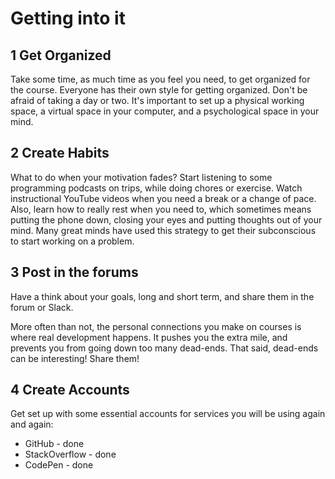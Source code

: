 # Getting into it

## 1 Get Organized

Take some time, as much time as you feel you need, to get organized for the course. Everyone has their own style for getting organized. Don't be afraid of taking a day or two. It's important to set up a physical working space, a virtual space in your computer, and a psychological space in your mind.

## 2 Create Habits

What to do when your motivation fades? Start listening to some programming podcasts on trips, while doing chores or exercise. Watch instructional YouTube videos when you need a break or a change of pace. Also, learn how to really rest when you need to, which sometimes means putting the phone down, closing your eyes and putting thoughts out of your mind. Many great minds have used this strategy to get their subconscious to start working on a problem.

## 3 Post in the forums

Have a think about your goals, long and short term, and share them in the forum or Slack.

More often than not, the personal connections you make on courses is where real development happens. It pushes you the extra mile, and prevents you from going down too many dead-ends. That said, dead-ends can be interesting! Share them!

## 4 Create Accounts

Get set up with some essential accounts for services you will be using again and again:

- GitHub - done
- StackOverflow - done
- CodePen - done

